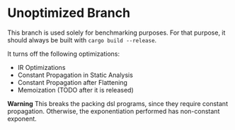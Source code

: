 # Unoptimized Branch
This branch is used solely for benchmarking purposes.
For that purpose, it should always be built with `cargo build --release`.

It turns off the following optimizations:
- IR Optimizations
- Constant Propagation in Static Analysis
- Constant Propagation after Flattening
- Memoization (TODO after it is released)

**Warning**
This breaks the packing dsl programs, since they require constant propagation.
Otherwise, the exponentiation performed has non-constant exponent.
